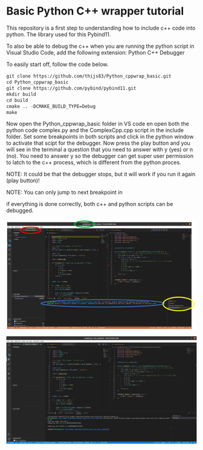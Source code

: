 # Basic Python C++ wrapper tutorial

This repository is a first step to understanding how to include c++ code into python. The library used for this Pybind11.


To also be able to debug the c++ when you are running the python script in Visual Studio Code, add the following extension: Python C++ Debugger


To easily start off, follow the code below.

```
git clone https://github.com/thijs83/Python_cppwrap_basic.git
cd Python_cppwrap_basic
git clone https://github.com/pybind/pybind11.git
mkdir build
cd build
cmake .. -DCMAKE_BUILD_TYPE=Debug
make
```

Now open the Python_cppwrap_basic folder in VS code en open both the python code complex.py and the ComplexCpp.cpp script in the include folder. Set some breakpoints in both scripts and click in the python window to activate that scipt for the debugger. Now press the play button and you will see in the terminal a question that you need to answer with y (yes) or n (no). You need to answer y so the debugger can get super user permission to latch to the c++ process, which is different from the python proces.

NOTE: It could be that the debugger stops, but it will work if you run it again (play button)!

NOTE: You can only jump to next breakpoint in 

if everything is done correctly, both c++ and python scripts can be debugged.

![Alt text](images/setup.png?raw=true "Complete setup for debugging")


![Alt text](images/play_script.png?raw=true "Setup to run script")
